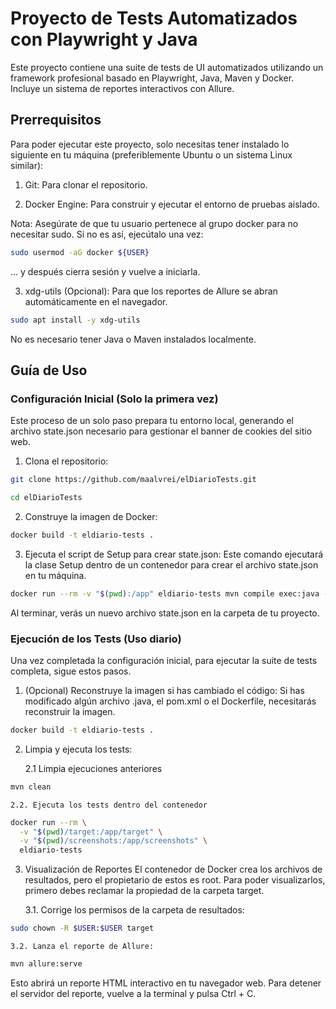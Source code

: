 # Proyecto de Tests Automatizados con Playwright y Java
Este proyecto contiene una suite de tests de UI automatizados utilizando un framework profesional basado en Playwright, Java, Maven y Docker. Incluye un sistema de reportes interactivos con Allure.

## Prerrequisitos
Para poder ejecutar este proyecto, solo necesitas tener instalado lo siguiente en tu máquina (preferiblemente Ubuntu o un sistema Linux similar):

1. Git: Para clonar el repositorio.

2. Docker Engine: Para construir y ejecutar el entorno de pruebas aislado.

Nota: Asegúrate de que tu usuario pertenece al grupo docker para no necesitar sudo. Si no es así, ejecútalo una vez:

```bash
sudo usermod -aG docker ${USER}
```

... y después cierra sesión y vuelve a iniciarla.

3. xdg-utils (Opcional): Para que los reportes de Allure se abran automáticamente en el navegador.

```bash
sudo apt install -y xdg-utils
```
No es necesario tener Java o Maven instalados localmente.

## Guía de Uso
### Configuración Inicial (Solo la primera vez)
Este proceso de un solo paso prepara tu entorno local, generando el archivo state.json necesario para gestionar el banner de cookies del sitio web.

1. Clona el repositorio:

```bash
git clone https://github.com/maalvrei/elDiarioTests.git
```
```bash
cd elDiarioTests
```
2. Construye la imagen de Docker:

```bash
docker build -t eldiario-tests .
```
3. Ejecuta el script de Setup para crear state.json:
Este comando ejecutará la clase Setup dentro de un contenedor para crear el archivo state.json en tu máquina.

```bash
docker run --rm -v "$(pwd):/app" eldiario-tests mvn compile exec:java -Dexec.mainClass="com.elDiarioTest.setup.Setup"
```
Al terminar, verás un nuevo archivo state.json en la carpeta de tu proyecto.

### Ejecución de los Tests (Uso diario)
Una vez completada la configuración inicial, para ejecutar la suite de tests completa, sigue estos pasos.

1.  (Opcional) Reconstruye la imagen si has cambiado el código:
Si has modificado algún archivo .java, el pom.xml o el Dockerfile, necesitarás reconstruir la imagen.

```bash
docker build -t eldiario-tests .
```
2. Limpia y ejecuta los tests:

    2.1 Limpia ejecuciones anteriores
```bash
mvn clean
```

    2.2. Ejecuta los tests dentro del contenedor
```bash
docker run --rm \
  -v "$(pwd)/target:/app/target" \
  -v "$(pwd)/screenshots:/app/screenshots" \
  eldiario-tests
```
3. Visualización de Reportes
El contenedor de Docker crea los archivos de resultados, pero el propietario de estos es root. Para poder visualizarlos, primero debes reclamar la propiedad de la carpeta target.

    3.1. Corrige los permisos de la carpeta de resultados:

```bash
sudo chown -R $USER:$USER target
```
    3.2. Lanza el reporte de Allure:
```bash
mvn allure:serve
```
Esto abrirá un reporte HTML interactivo en tu navegador web. Para detener el servidor del reporte, vuelve a la terminal y pulsa Ctrl + C.








